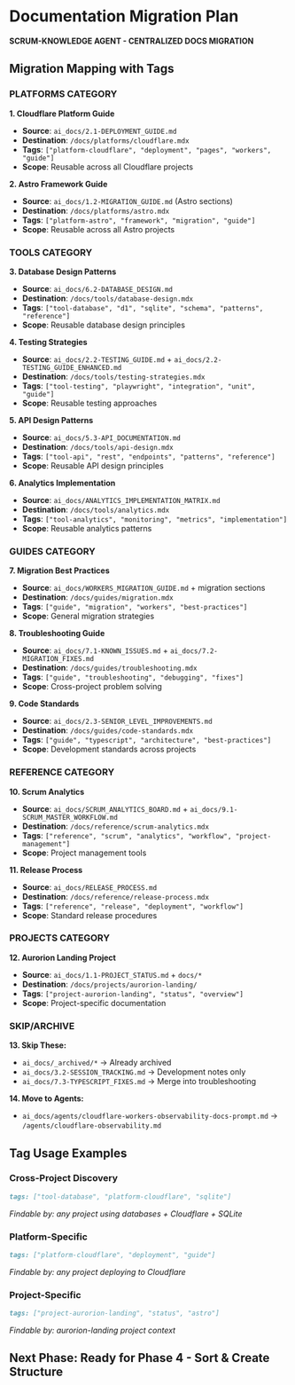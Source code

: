 # Documentation Migration Plan

**SCRUM-KNOWLEDGE AGENT - CENTRALIZED DOCS MIGRATION**

## Migration Mapping with Tags

### PLATFORMS CATEGORY

**1. Cloudflare Platform Guide**
- **Source**: `ai_docs/2.1-DEPLOYMENT_GUIDE.md`
- **Destination**: `/docs/platforms/cloudflare.mdx`
- **Tags**: `["platform-cloudflare", "deployment", "pages", "workers", "guide"]`
- **Scope**: Reusable across all Cloudflare projects

**2. Astro Framework Guide**  
- **Source**: `ai_docs/1.2-MIGRATION_GUIDE.md` (Astro sections)
- **Destination**: `/docs/platforms/astro.mdx`
- **Tags**: `["platform-astro", "framework", "migration", "guide"]`
- **Scope**: Reusable across all Astro projects

### TOOLS CATEGORY

**3. Database Design Patterns**
- **Source**: `ai_docs/6.2-DATABASE_DESIGN.md`
- **Destination**: `/docs/tools/database-design.mdx`
- **Tags**: `["tool-database", "d1", "sqlite", "schema", "patterns", "reference"]`
- **Scope**: Reusable database design principles

**4. Testing Strategies**
- **Source**: `ai_docs/2.2-TESTING_GUIDE.md` + `ai_docs/2.2-TESTING_GUIDE_ENHANCED.md`
- **Destination**: `/docs/tools/testing-strategies.mdx`
- **Tags**: `["tool-testing", "playwright", "integration", "unit", "guide"]`
- **Scope**: Reusable testing approaches

**5. API Design Patterns**
- **Source**: `ai_docs/5.3-API_DOCUMENTATION.md`
- **Destination**: `/docs/tools/api-design.mdx`
- **Tags**: `["tool-api", "rest", "endpoints", "patterns", "reference"]`
- **Scope**: Reusable API design principles

**6. Analytics Implementation**
- **Source**: `ai_docs/ANALYTICS_IMPLEMENTATION_MATRIX.md`
- **Destination**: `/docs/tools/analytics.mdx`
- **Tags**: `["tool-analytics", "monitoring", "metrics", "implementation"]`
- **Scope**: Reusable analytics patterns

### GUIDES CATEGORY

**7. Migration Best Practices**
- **Source**: `ai_docs/WORKERS_MIGRATION_GUIDE.md` + migration sections
- **Destination**: `/docs/guides/migration.mdx`
- **Tags**: `["guide", "migration", "workers", "best-practices"]`
- **Scope**: General migration strategies

**8. Troubleshooting Guide**
- **Source**: `ai_docs/7.1-KNOWN_ISSUES.md` + `ai_docs/7.2-MIGRATION_FIXES.md`
- **Destination**: `/docs/guides/troubleshooting.mdx`
- **Tags**: `["guide", "troubleshooting", "debugging", "fixes"]`
- **Scope**: Cross-project problem solving

**9. Code Standards**
- **Source**: `ai_docs/2.3-SENIOR_LEVEL_IMPROVEMENTS.md`
- **Destination**: `/docs/guides/code-standards.mdx`
- **Tags**: `["guide", "typescript", "architecture", "best-practices"]`
- **Scope**: Development standards across projects

### REFERENCE CATEGORY

**10. Scrum Analytics**
- **Source**: `ai_docs/SCRUM_ANALYTICS_BOARD.md` + `ai_docs/9.1-SCRUM_MASTER_WORKFLOW.md`
- **Destination**: `/docs/reference/scrum-analytics.mdx`
- **Tags**: `["reference", "scrum", "analytics", "workflow", "project-management"]`
- **Scope**: Project management tools

**11. Release Process**
- **Source**: `ai_docs/RELEASE_PROCESS.md`
- **Destination**: `/docs/reference/release-process.mdx`
- **Tags**: `["reference", "release", "deployment", "workflow"]`
- **Scope**: Standard release procedures

### PROJECTS CATEGORY

**12. Aurorion Landing Project**
- **Source**: `ai_docs/1.1-PROJECT_STATUS.md` + `docs/*`
- **Destination**: `/docs/projects/aurorion-landing/`
- **Tags**: `["project-aurorion-landing", "status", "overview"]`
- **Scope**: Project-specific documentation

### SKIP/ARCHIVE

**13. Skip These:**
- `ai_docs/_archived/*` → Already archived
- `ai_docs/3.2-SESSION_TRACKING.md` → Development notes only
- `ai_docs/7.3-TYPESCRIPT_FIXES.md` → Merge into troubleshooting

**14. Move to Agents:**
- `ai_docs/agents/cloudflare-workers-observability-docs-prompt.md` → `/agents/cloudflare-observability.md`

## Tag Usage Examples

### Cross-Project Discovery
```markdown
tags: ["tool-database", "platform-cloudflare", "sqlite"]
```
*Findable by: any project using databases + Cloudflare + SQLite*

### Platform-Specific
```markdown  
tags: ["platform-cloudflare", "deployment", "guide"]
```
*Findable by: any project deploying to Cloudflare*

### Project-Specific
```markdown
tags: ["project-aurorion-landing", "status", "astro"]
```
*Findable by: aurorion-landing project context*

## Next Phase: Ready for Phase 4 - Sort & Create Structure
